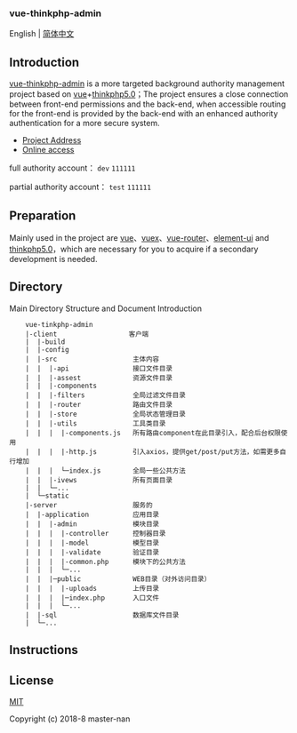 <p algin="center">
  <h3>vue-thinkphp-admin</h3>
</p>


English | [简体中文](./README.zh-CN.md)

## Introduction
[vue-thinkphp-admin](https://github.com/master-nan/vue-thinkphp-admin) is a more targeted background authority management project based on [vue](https://github.com/vuejs/vue)+[thinkphp5.0](https://github.com/top-think/framework/tree/master)；The project ensures a close connection between front-end permissions and the back-end, when accessible routing for the front-end is provided by the back-end with an enhanced authority authentication for a more secure system.

- [Project Address](https://github.com/master-nan/vue-thinkphp-admin)
- [Online access](http://demo.walnutech.com/)

full authority account：
`dev`   `111111`

partial authority account：
`test`     `111111`

## Preparation
Mainly used in the project are [vue](https://cn.vuejs.org/index.html)、[vuex](https://vuex.vuejs.org/zh-cn/)、[vue-router](https://router.vuejs.org/zh-cn/)、[element-ui](https://github.com/ElemeFE/element) and [thinkphp5.0](https://github.com/top-think/framework/tree/master)，which are necessary for you to acquire if a secondary development is needed.

## Directory

Main Directory Structure and Document Introduction

  ```
      vue-tinkphp-admin
      |-client                  客户端
      |  |-build            
      |  |-config           
      |  |-src                   主体内容
      |  |  |-api                接口文件目录  
      |  |  |-assest             资源文件目录
      |  |  |-components
      |  |  |-filters            全局过滤文件目录
      |  |  |-router             路由文件目录
      |  |  |-store              全局状态管理目录
      |  |  |-utils              工具类目录
      |  |  |  |-components.js   所有路由component在此目录引入，配合后台权限使用
      |  |  |  |-http.js         引入axios，提供get/post/put方法，如需更多自行增加
      |  |  |  └─index.js        全局一些公共方法
      |  |  |-ivews              所有页面目录
      |  |  └─...     
      |  └─static      
      |-server                   服务的
      |  |-application           应用目录
      |  |  |-admin              模块目录
      |  |  |  |-controller      控制器目录
      |  |  |  |-model           模型目录
      |  |  |  |-validate        验证目录
      |  |  |  |-common.php      模块下的公共方法
      |  |  |  └─...            
      |  |  |─public             WEB目录（对外访问目录）
      |  |  |  |-uploads         上传目录          
      |  |  |  |─index.php       入口文件
      |  |  |  └─...
      |  |-sql                   数据库文件目录
      |  └─...
  ```

## Instructions


## License

[MIT](./LICENSE)

Copyright (c) 2018-8 master-nan
